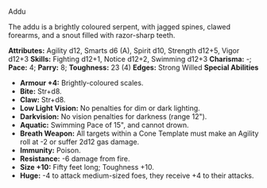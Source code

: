 Addu

The addu is a brightly coloured serpent, with jagged spines, clawed
forearms, and a snout filled with razor-sharp teeth.

**Attributes:** Agility d12, Smarts d6 (A), Spirit d10, Strength d12+5,
Vigor d12+3
**Skills:** Fighting d12+1, Notice d12+2, Swimming d12+3
**Charisma:** -; **Pace:** 4; **Parry:** 8; **Toughness:** 23 (4)
**Edges:** Strong Willed
**Special Abilities**
- **Armour +4:** Brightly-coloured scales.
- **Bite:** Str+d8.
- **Claw:** Str+d8.
- **Low Light Vision:** No penalties for dim or dark lighting.
- **Darkvision:** No vision penalties for darkness (range 12").
- **Aquatic:** Swimming Pace of 15", and cannot drown.
- **Breath Weapon:** All targets within a Cone Template must make an
Agility roll at -2 or suffer 2d12 gas damage.
- **Immunity:** Poison.
- **Resistance:** -6 damage from fire.
- **Size +10:** Fifty feet long; Toughness +10.
- **Huge:** -4 to attack medium-sized foes, they receive +4 to their
attacks.

